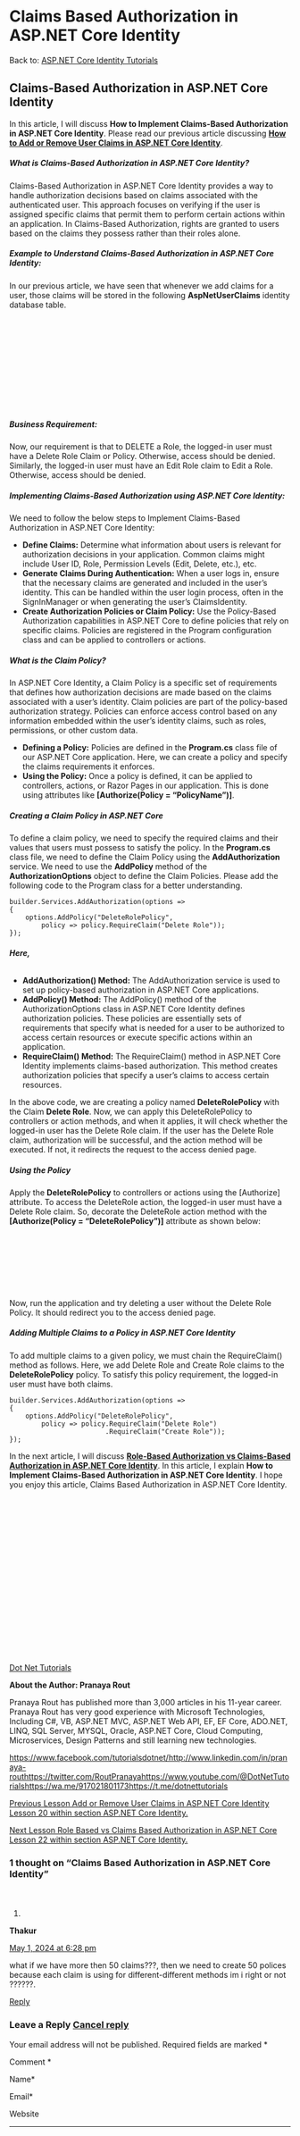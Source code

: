 # Claims Based Authorization in ASP.NET Core Identity

Back to: [ASP.NET Core Identity Tutorials](https://dotnettutorials.net/course/asp-net-core-identity-tutorials/)

## **Claims-Based Authorization in ASP.NET Core Identity**

In this article, I will discuss **How to Implement Claims-Based Authorization in ASP.NET Core Identity**. Please read our previous article discussing [**How to Add or Remove User Claims in ASP.NET Core Identity**](https://dotnettutorials.net/lesson/add-or-remove-user-claims-in-asp-net-core-identity/).

##### **What is Claims-Based Authorization in ASP.NET Core Identity?**

Claims-Based Authorization in ASP.NET Core Identity provides a way to handle authorization decisions based on claims associated with the authenticated user. This approach focuses on verifying if the user is assigned specific claims that permit them to perform certain actions within an application. In Claims-Based Authorization, rights are granted to users based on the claims they possess rather than their roles alone.

##### **Example to Understand Claims-Based Authorization in ASP.NET Core Identity:**

In our previous article, we have seen that whenever we add claims for a user, those claims will be stored in the following **AspNetUserClaims** identity database table.

![Example to Understand Claims-Based Authorization in ASP.NET Core Identity](data:image/svg+xml,%3Csvg%20xmlns=%22http://www.w3.org/2000/svg%22%20width=%22730%22%20height=%22237%22%3E%3C/svg%3E "Example to Understand Claims-Based Authorization in ASP.NET Core Identity")

##### **Business Requirement:**

Now, our requirement is that to DELETE a Role, the logged-in user must have a Delete Role Claim or Policy. Otherwise, access should be denied. Similarly, the logged-in user must have an Edit Role claim to Edit a Role. Otherwise, access should be denied.

##### **Implementing Claims-Based Authorization using ASP.NET Core Identity:**

We need to follow the below steps to Implement Claims-Based Authorization in ASP.NET Core Identity:

- **Define Claims:** Determine what information about users is relevant for authorization decisions in your application. Common claims might include User ID, Role, Permission Levels (Edit, Delete, etc.), etc.
- **Generate Claims During Authentication:** When a user logs in, ensure that the necessary claims are generated and included in the user’s identity. This can be handled within the user login process, often in the SignInManager or when generating the user’s ClaimsIdentity.
- **Create Authorization Policies or Claim Policy:** Use the Policy-Based Authorization capabilities in ASP.NET Core to define policies that rely on specific claims. Policies are registered in the Program configuration class and can be applied to controllers or actions.

##### **What is the Claim Policy?**

In ASP.NET Core Identity, a Claim Policy is a specific set of requirements that defines how authorization decisions are made based on the claims associated with a user’s identity. Claim policies are part of the policy-based authorization strategy. Policies can enforce access control based on any information embedded within the user’s identity claims, such as roles, permissions, or other custom data.

- **Defining a Policy:** Policies are defined in the **Program.cs** class file of our ASP.NET Core application. Here, we can create a policy and specify the claims requirements it enforces.
- **Using the Policy:** Once a policy is defined, it can be applied to controllers, actions, or Razor Pages in our application. This is done using attributes like **[Authorize(Policy = “PolicyName”)]**.

##### **Creating a Claim Policy in ASP.NET Core**

To define a claim policy, we need to specify the required claims and their values that users must possess to satisfy the policy. In the **Program.cs** class file, we need to define the Claim Policy using the **AddAuthorization** service. We need to use the **AddPolicy** method of the **AuthorizationOptions** object to define the Claim Policies. Please add the following code to the Program class for a better understanding. 

```
builder.Services.AddAuthorization(options =>
{
    options.AddPolicy("DeleteRolePolicy",
        policy => policy.RequireClaim("Delete Role"));
});
```

###### **Here,**

- **AddAuthorization() Method:** The AddAuthorization service is used to set up policy-based authorization in ASP.NET Core applications.
- **AddPolicy() Method:** The AddPolicy() method of the AuthorizationOptions class in ASP.NET Core Identity defines authorization policies. These policies are essentially sets of requirements that specify what is needed for a user to be authorized to access certain resources or execute specific actions within an application.
- **RequireClaim() Method:** The RequireClaim() method in ASP.NET Core Identity implements claims-based authorization. This method creates authorization policies that specify a user’s claims to access certain resources.

In the above code, we are creating a policy named **DeleteRolePolicy** with the Claim **Delete Role**. Now, we can apply this DeleteRolePolicy to controllers or action methods, and when it applies, it will check whether the logged-in user has the Delete Role claim. If the user has the Delete Role claim, authorization will be successful, and the action method will be executed. If not, it redirects the request to the access denied page.

##### **Using the Policy**

Apply the **DeleteRolePolicy** to controllers or actions using the [Authorize] attribute. To access the DeleteRole action, the logged-in user must have a Delete Role claim. So, decorate the DeleteRole action method with the **[Authorize(Policy = “DeleteRolePolicy”)]** attribute as shown below:

![Using the Policy](data:image/svg+xml,%3Csvg%20xmlns=%22http://www.w3.org/2000/svg%22%20width=%22752%22%20height=%22151%22%3E%3C/svg%3E "Using the Policy")

Now, run the application and try deleting a user without the Delete Role Policy. It should redirect you to the access denied page.

##### **Adding Multiple Claims to a Policy in ASP.NET Core Identity**

To add multiple claims to a given policy, we must chain the RequireClaim() method as follows. Here, we add Delete Role and Create Role claims to the **DeleteRolePolicy** policy. To satisfy this policy requirement, the logged-in user must have both claims.

```
builder.Services.AddAuthorization(options =>
{
    options.AddPolicy("DeleteRolePolicy",
        policy => policy.RequireClaim("Delete Role")
                        .RequireClaim("Create Role"));
});
```

In the next article, I will discuss [**Role-Based Authorization vs Claims-Based Authorization in ASP.NET Core Identity**](https://dotnettutorials.net/lesson/role-based-authorization-vs-claims-based-authorization-in-asp-net-core/). In this article, I explain **How to Implement Claims-Based Authorization in ASP.NET Core Identity**. I hope you enjoy this article, Claims Based Authorization in ASP.NET Core Identity.

[![dotnettutorials 1280x720](data:image/svg+xml,%3Csvg%20xmlns=%22http://www.w3.org/2000/svg%22%20width=%221280%22%20height=%22720%22%3E%3C/svg%3E)](https://dotnettutorials.net/pranaya-rout/)

[Dot Net Tutorials](https://dotnettutorials.net/pranaya-rout/)

**About the Author: Pranaya Rout**

Pranaya Rout has published more than 3,000 articles in his 11-year career. Pranaya Rout has very good experience with Microsoft Technologies, Including C#, VB, ASP.NET MVC, ASP.NET Web API, EF, EF Core, ADO.NET, LINQ, SQL Server, MYSQL, Oracle, ASP.NET Core, Cloud Computing, Microservices, Design Patterns and still learning new technologies.

https://www.facebook.com/tutorialsdotnet/http://www.linkedin.com/in/pranaya-routhttps://twitter.com/RoutPranayahttps://www.youtube.com/@DotNetTutorialshttps://wa.me/917021801173https://t.me/dotnettutorials

[Previous Lesson
Add or Remove User Claims in ASP.NET Core Identity
Lesson 20 within section ASP.NET Core Identity.](https://dotnettutorials.net/lesson/add-or-remove-user-claims-in-asp-net-core-identity/)

[Next Lesson
Role Based vs Claims Based Authorization in ASP.NET Core
Lesson 22 within section ASP.NET Core Identity.](https://dotnettutorials.net/lesson/role-based-authorization-vs-claims-based-authorization-in-asp-net-core/)

### 1 thought on “Claims Based Authorization in ASP.NET Core Identity”

1. ![](data:image/svg+xml,%3Csvg%20xmlns=%22http://www.w3.org/2000/svg%22%20width=%2250%22%20height=%2250%22%3E%3C/svg%3E)

**Thakur**

[May 1, 2024 at 6:28 pm](https://dotnettutorials.net/lesson/claims-based-authorization-in-asp-net-core-identity/#comment-5014)

what if we have more then 50 claims???, then we need to create 50 polices because each claim is using for different-different methods im i right or not ??????.

[Reply](https://dotnettutorials.net/lesson/claims-based-authorization-in-asp-net-core-identity//#comment-5014)

### Leave a Reply [Cancel reply](/lesson/claims-based-authorization-in-asp-net-core-identity/#respond)

Your email address will not be published. Required fields are marked \*

Comment \* 

Name\*

Email\*

Website

---